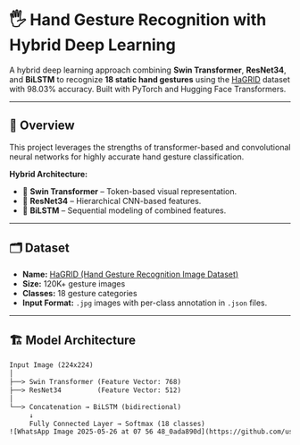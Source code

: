 # 🖐️ Hand Gesture Recognition with Hybrid Deep Learning

A hybrid deep learning approach combining **Swin Transformer**, **ResNet34**, and **BiLSTM** to recognize **18 static hand gestures** using the [HaGRID](https://github.com/hukenovs/hagrid) dataset with 98.03% accuracy. Built with PyTorch and Hugging Face Transformers.

---

## 🚀 Overview

This project leverages the strengths of transformer-based and convolutional neural networks for highly accurate hand gesture classification.

**Hybrid Architecture:**
- 🧠 **Swin Transformer** – Token-based visual representation.
- 🧠 **ResNet34** – Hierarchical CNN-based features.
- 🔁 **BiLSTM** – Sequential modeling of combined features.

---

## 🗂️ Dataset

- **Name:** [HaGRID (Hand Gesture Recognition Image Dataset)](https://github.com/hukenovs/hagrid)
- **Size:** 120K+ gesture images
- **Classes:** 18 gesture categories
- **Input Format:** `.jpg` images with per-class annotation in `.json` files.

---

## 🏗️ Model Architecture

```txt
Input Image (224x224)
│
├──> Swin Transformer (Feature Vector: 768)
├──> ResNet34         (Feature Vector: 512)
│
└──> Concatenation → BiLSTM (bidirectional)
     ↓
     Fully Connected Layer → Softmax (18 classes)
![WhatsApp Image 2025-05-26 at 07 56 48_0ada890d](https://github.com/user-attachments/assets/8f1dc323-a116-4716-af53-ffd2ed86053d)

